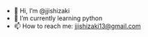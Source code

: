 - 👋 Hi, I’m @jjishizaki
- 🌱 I’m currently learning python
- 📫 How to reach me: jjishizaki13@gmail.com

<!---
jjishizaki/jjishizaki is a ✨ special ✨ repository because its `README.md` (this file) appears on your GitHub profile.
You can click the Preview link to take a look at your changes.
--->
